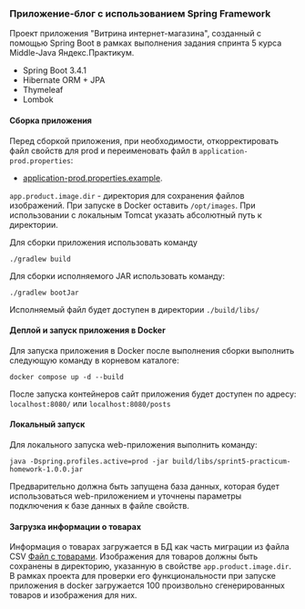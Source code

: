 ### Приложение-блог с использованием Spring Framework

Проект приложения "Витрина интернет-магазина", созданный с помощью Spring Boot в рамках выполнения задания спринта 5 курса Middle-Java Яндекс.Практикум.
- Spring Boot 3.4.1
- Hibernate ORM + JPA
- Thymeleaf
- Lombok

#### Сборка приложения

Перед сборкой приложения, при необходимости, откорректировать файл свойств для prod и переименовать файл в
`application-prod.properties`:

 - [application-prod.properties.example](src/main/resources/application-prod.properties.example).

`app.product.image.dir` - директория для сохранения файлов изображений. При запуске в Docker оставить `/opt/images`.
При использовании с локальным Tomcat указать абсолютный путь к директории.

Для сборки приложения использовать команду
```shell
./gradlew build
```

Для сборки исполняемого JAR использовать команду:
```shell
./gradlew bootJar
```
Исполняемый файл будет доступен в директории `./build/libs/`

#### Деплой и запуск приложения в Docker

Для запуска приложения в Docker после выполнения сборки выполнить следующую команду в корневом каталоге:
```shell
docker compose up -d --build
```
После запуска контейнеров сайт приложения будет доступен по адресу: `localhost:8080/` или `localhost:8080/posts`

#### Локальный запуск

Для локального запуска web-приложения выполнить команду:
```shell
java -Dspring.profiles.active=prod -jar build/libs/sprint5-practicum-homework-1.0.0.jar
```
Предварительно должна быть запущена база данных, которая будет использоваться web-приложением и уточнены параметры 
подключения к базе данных в файле свойств.

#### Загрузка информации о товарах

Информация о товарах загружается в БД как часть миграции из файла
CSV [Файл с товарами](src/main/resources/db/data/products.csv).
Изображения для товаров должны быть сохранены в директорию, указанную в свойстве `app.product.image.dir`.
В рамках проекта для проверки его функциональности при запуске приложения в docker загружается 100 произвольно
сгенерированных товаров и изображения для них.

